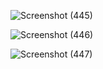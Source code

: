 ![Screenshot (445)](https://github.com/chamodyahiruni/CoffeeShop/assets/155168244/d96e8b59-b24e-4200-b804-da4986cd0425)&nbsp;&nbsp;&nbsp;&nbsp;

![Screenshot (446)](https://github.com/chamodyahiruni/CoffeeShop/assets/155168244/d5878480-3c6b-4af3-b8f9-e933dff0609a)&nbsp;&nbsp;&nbsp;&nbsp;

![Screenshot (447)](https://github.com/chamodyahiruni/CoffeeShop/assets/155168244/ec015f8f-4f6b-4b75-ba76-c3350d801ed3)
